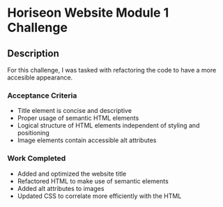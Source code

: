 # Horiseon Website Module 1 Challenge

## Description

For this challenge, I was tasked with refactoring the code to have a more accesible appearance. 

### Acceptance Criteria

* Title element is concise and descriptive
* Proper usage of semantic HTML elements
* Logical structure of HTML elements independent of styling and positioning
* Image elements contain accessible alt attributes

### Work Completed

* Added and optimized the website title
* Refactored HTML to make use of semantic elements
* Added alt attributes to images
* Updated CSS to correlate more efficiently with the HTML
